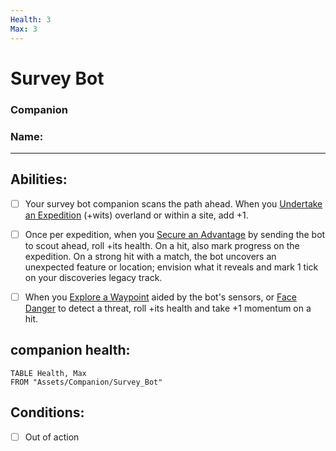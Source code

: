 ```yaml
---
Health: 3
Max: 3
---
```

# Survey Bot
### Companion
### Name:
<hr>

## Abilities:
- [ ] Your survey bot companion scans the path ahead. When you [Undertake an Expedition](Undertake_an_Expedition.md) (+wits) overland or within a site, add +1.

- [ ] Once per expedition, when you [Secure an Advantage](4._Moves/Adventure/Secure_an_Advantage.md) by sending the bot to scout ahead, roll +its health. On a hit, also mark progress on the expedition. On a strong hit with a match, the bot uncovers an unexpected feature or location; envision what it reveals and mark 1 tick on your discoveries legacy track.

- [ ] When you [Explore a Waypoint](Explore_a_Waypoint.md) aided by the bot's sensors, or [Face Danger](4._Moves/Adventure/Face_Danger.md) to detect a threat, roll +its health and take +1 momentum on a hit.

## companion health:
```dataview
TABLE Health, Max
FROM "Assets/Companion/Survey_Bot"
```

## Conditions:
- [ ] Out of action
